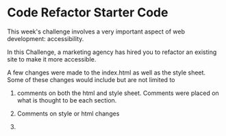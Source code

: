 # Code Refactor Starter Code
This week's challenge involves a very important aspect of web development: accessibility.

 In this Challenge, a marketing agency has hired you to refactor an existing site to make it more accessible.

A few changes were made to the index.html as well as the style sheet. Some of these changes would include but are not limited to

1. comments on both the html and style sheet. Comments were placed on what is thought to be each section. 

2. Comments on style or html changes 

3. 